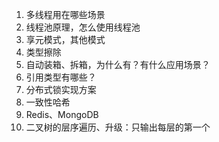 1. 多线程用在哪些场景
2. 线程池原理，怎么使用线程池
3. 享元模式，其他模式
4. 类型擦除
5. 自动装箱、拆箱，为什么有？有什么应用场景？
6. 引用类型有哪些？
7. 分布式锁实现方案
8. 一致性哈希
9. Redis、MongoDB
10. 二叉树的层序遍历、升级：只输出每层的第一个